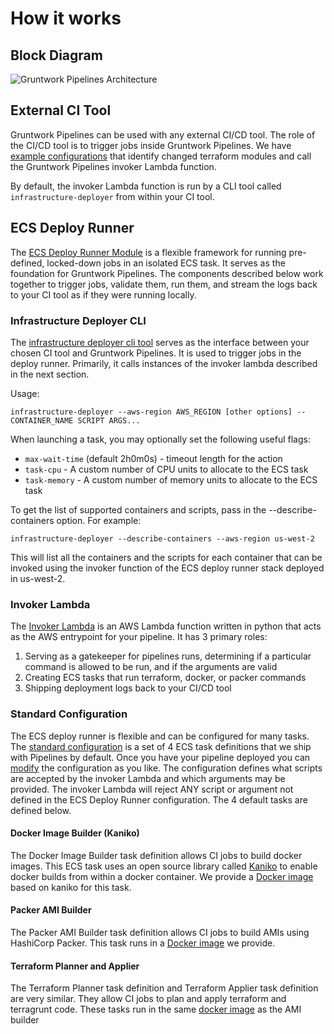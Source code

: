 # How it works

## Block Diagram

![Gruntwork Pipelines Architecture](/img/guides/build-it-yourself/pipelines/tftg-pipeline-architecture.png)

## External CI Tool

Gruntwork Pipelines can be used with any external CI/CD tool. The role of the CI/CD tool is to trigger jobs
inside Gruntwork Pipelines. We have [example configurations](https://github.com/gruntwork-io/terraform-aws-service-catalog/tree/master/examples/for-production/infrastructure-live/_ci/scripts)
that identify changed terraform modules and call the Gruntwork Pipelines invoker Lambda function.

By default, the invoker Lambda function is run by a CLI tool called `infrastructure-deployer` from within your CI tool.

## ECS Deploy Runner

The [ECS Deploy Runner Module](https://github.com/gruntwork-io/terraform-aws-ci/tree/main/modules/ecs-deploy-runner)
is a flexible framework for running pre-defined, locked-down jobs in an isolated
ECS task. It serves as the foundation for Gruntwork Pipelines.
The components described below work together to trigger jobs, validate them, run them, and stream
the logs back to your CI tool as if they were running locally.

### Infrastructure Deployer CLI

The [infrastructure deployer cli tool](https://github.com/gruntwork-io/terraform-aws-ci/tree/main/modules/infrastructure-deployer)
serves as the interface between your chosen CI tool and Gruntwork Pipelines. It is used to trigger
jobs in the deploy runner. Primarily, it calls instances of the invoker lambda described in the next section.

Usage:

`infrastructure-deployer --aws-region AWS_REGION [other options] -- CONTAINER_NAME SCRIPT ARGS...`

When launching a task, you may optionally set the following useful flags:

- `max-wait-time` (default 2h0m0s) - timeout length for the action
- `task-cpu` - A custom number of CPU units to allocate to the ECS task
- `task-memory` - A custom number of memory units to allocate to the ECS task

To get the list of supported containers and scripts, pass in the --describe-containers option. For example:

`infrastructure-deployer --describe-containers --aws-region us-west-2`

This will list all the containers and the scripts for each container that can be invoked using the invoker function of
the ECS deploy runner stack deployed in us-west-2.


### Invoker Lambda

The [Invoker Lambda](https://github.com/gruntwork-io/terraform-aws-ci/blob/main/modules/ecs-deploy-runner/main_lambda.tf)
is an AWS Lambda function written in python that acts as the AWS entrypoint for your pipeline.
It has 3 primary roles:

1. Serving as a gatekeeper for pipelines runs, determining if a particular command is allowed to be run, and if the arguments are valid
2. Creating ECS tasks that run terraform, docker, or packer commands
3. Shipping deployment logs back to your CI/CD tool

### Standard Configuration

The ECS deploy runner is flexible and can be configured for many tasks.  The [standard configuration](https://github.com/gruntwork-io/terraform-aws-ci/tree/main/modules/ecs-deploy-runner-standard-configuration)
is a set of 4 ECS task definitions that we ship with Pipelines by default.
Once you have your pipeline deployed you can [modify](../maintain/extending.md) the configuration as you like.
The configuration defines what scripts are accepted by the invoker Lambda and which arguments may be provided. The invoker Lambda
will reject ANY script or argument not defined in the ECS Deploy Runner configuration.
The 4 default tasks are defined below.

#### Docker Image Builder (Kaniko)

The Docker Image Builder task definition allows CI jobs to build docker images.
This ECS task uses an open source library called [Kaniko](https://github.com/GoogleContainerTools/kaniko) to enable docker builds from within a docker container.
We provide a [Docker image](https://github.com/gruntwork-io/terraform-aws-ci/tree/main/modules/ecs-deploy-runner/docker/kaniko) based on kaniko for this task.

#### Packer AMI Builder

The Packer AMI Builder task definition allows CI jobs to build AMIs using HashiCorp Packer. This task runs in
a [Docker image](https://github.com/gruntwork-io/terraform-aws-ci/tree/main/modules/ecs-deploy-runner/docker/deploy-runner) we provide.

#### Terraform Planner and Applier

The Terraform Planner task definition and Terraform Applier task definition are very similar. They allow CI jobs to
plan and apply terraform and terragrunt code. These tasks run in the same [docker image](https://github.com/gruntwork-io/terraform-aws-ci/tree/main/modules/ecs-deploy-runner/docker/deploy-runner)
as the AMI builder


<!-- ##DOCS-SOURCER-START
{
  "sourcePlugin": "local-copier",
  "hash": "e10b645fff9245ab6113a9fc9fc1d8b4"
}
##DOCS-SOURCER-END -->
